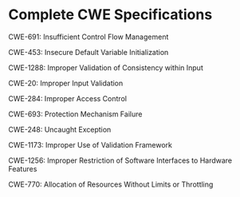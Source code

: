 

# Complete CWE Specifications

CWE-691: Insufficient Control Flow Management

CWE-453: Insecure Default Variable Initialization

CWE-1288: Improper Validation of Consistency within Input

CWE-20: Improper Input Validation

CWE-284: Improper Access Control

CWE-693: Protection Mechanism Failure

CWE-248: Uncaught Exception

CWE-1173: Improper Use of Validation Framework

CWE-1256: Improper Restriction of Software Interfaces to Hardware Features

CWE-770: Allocation of Resources Without Limits or Throttling